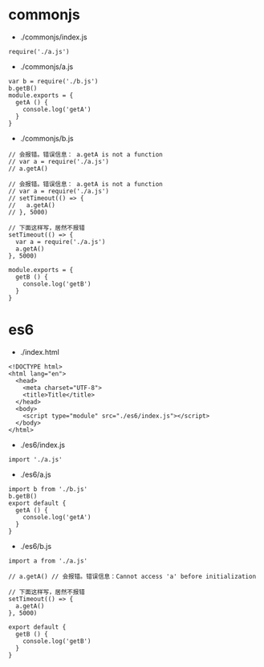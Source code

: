 # commonjs
* ./commonjs/index.js
```
require('./a.js')
```
* ./commonjs/a.js
```
var b = require('./b.js')
b.getB()
module.exports = {
  getA () {
    console.log('getA')
  }
}
```
* ./commonjs/b.js
```
// 会报错。错误信息： a.getA is not a function
// var a = require('./a.js')
// a.getA()

// 会报错。错误信息： a.getA is not a function
// var a = require('./a.js')
// setTimeout(() => {
//   a.getA()
// }, 5000)

// 下面这样写，居然不报错
setTimeout(() => {
  var a = require('./a.js')
  a.getA()
}, 5000)

module.exports = {
  getB () {
    console.log('getB')
  }
}
```

# es6
* ./index.html
```
<!DOCTYPE html>
<html lang="en">
  <head>
    <meta charset="UTF-8">
    <title>Title</title>
  </head>
  <body>
    <script type="module" src="./es6/index.js"></script>
  </body>
</html>
```
* ./es6/index.js
```
import './a.js'
```
* ./es6/a.js
```
import b from './b.js'
b.getB()
export default {
  getA () {
    console.log('getA')
  }
}
```
* ./es6/b.js
```
import a from './a.js'

// a.getA() // 会报错。错误信息：Cannot access 'a' before initialization

// 下面这样写，居然不报错
setTimeout(() => {
  a.getA()
}, 5000)

export default {
  getB () {
    console.log('getB')
  }
}
```
